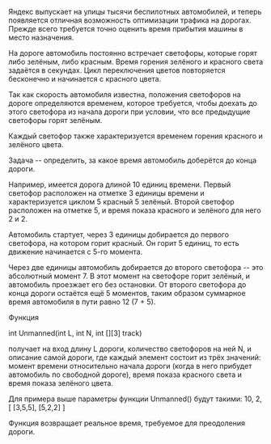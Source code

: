  Яндекс выпускает на улицы тысячи беспилотных автомобилей, и теперь появляется отличная возможность оптимизации трафика на дорогах. Прежде всего требуется точно оценить время прибытия машины в место назначения.

На дороге автомобиль постоянно встречает светофоры, которые горят либо зелёным, либо красным. Время горения зелёного и красного света задаётся в секундах. Цикл переключения цветов повторяется бесконечно и начинается с красного цвета.

Так как скорость автомобиля известна, положения светофоров на дороге определяются временем, которое требуется, чтобы доехать до этого светофора из начала дороги при условии, что все предыдущие светофоры горят зелёным.

Каждый светофор также характеризуется временем горения красного и зелёного цвета.

Задача -- определить, за какое время автомобиль доберётся до конца дороги.

Например, имеется дорога длиной 10 единиц времени. Первый светофор расположен на отметке 3 единицы времени и характеризуется циклом 5 красный 5 зелёный. Второй светофор расположен на отметке 5, и время показа красного и зелёного для него 2 и 2.

Автомобиль стартует, через 3 единицы добирается до первого светофора, на котором горит красный. Он горит 5 единиц, то есть движение начинается с 5-го момента.

Через две единицы автомобиль добирается до второго светофора -- это абсолютный момент 7. В этот момент на светофоре горит зелёный, и автомобиль проезжает его без остановки. От второго светофора до конца дороги остаётся ещё 5 моментов, таким образом суммарное время автомобиля в пути равно 12 (7 + 5).

Функция

int Unmanned(int L, int N, int [][3] track)

получает на вход длину L дороги, количество светофоров на ней N, и описание самой дороги, где каждый элемент состоит из трёх значений: момент времени относительно начала дороги (когда в него прибудет автомобиль по свободной дороге), время показа красного света и время показа зелёного цвета.

Для примера выше параметры функции Unmanned() будут такими: 10, 2, [ [3,5,5], [5,2,2] ]

Функция возвращает реальное время, требуемое для преодоления дороги. 
